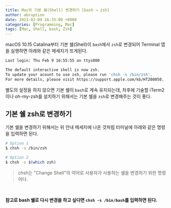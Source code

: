 ```yaml
---
title: Mac의 기본 쉘(Shell) 변경하기 [bash → zsh]
author: abruption
date: 2021-02-09 16:33:00 +0900
categories: [Programming, Mac]
tags: [Mac, Shell, bash, Zsh]
---
```


macOS 10.15 Catalina부터 기본 쉘(Shell)이 `bash`에서 `zsh`로 변경되어 Terminal 앱을 실행하면 아래와 같은 메세지가 뜨게된다.

~~~bash
Last login: Thu Feb 9 16:55:55 on ttys000

The default interactive shell is now zsh.
To update your acount to use zsh, please run 'chsh -s /bin/zsh'.
For more details, please visit https://support.apple.com/kb/HT208050.
~~~

별도의 설정을 하지 않으면 기본 쉘이 `bash`로 계속 유지되는데, 차후에 기술할 iTerm2이나 oh-my-zsh를 설치하기 위해서는 기본 쉘을 `zsh`로 변경해주는 것이 좋다.

## 기본 쉘 zsh로 변경하기

기본 쉘을 변경하기 위해서는 위 안내 메세지에 나온 것처럼 터미널에 아래와 같은 명령을 입력하면 된다.
~~~bash
# Option 1
$ chsh -s /bin/zsh

# Option 2
$ chsh -s $(which zsh)
~~~
> chsh는 "Change Shell"의 약어로 사용자가 사용하는 쉘을 변경하기 위한 명령어다.

<br />

**참고로 bash 쉘로 다시 변경을 하고 싶다면 `chsh -s /bin/bash`를 입력하면 된다.**